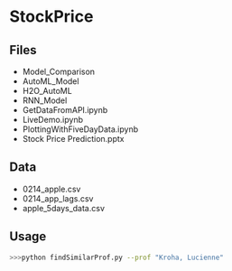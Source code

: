 # StockPrice

## Files

- Model_Comparison
- AutoML_Model
- H2O_AutoML
- RNN_Model
- GetDataFromAPI.ipynb
- LiveDemo.ipynb
- PlottingWithFiveDayData.ipynb
- Stock Price Prediction.pptx
## Data
- 0214_apple.csv 
- 0214_app_lags.csv
- apple_5days_data.csv

## Usage


```bash
>>>python findSimilarProf.py --prof "Kroha, Lucienne"
```